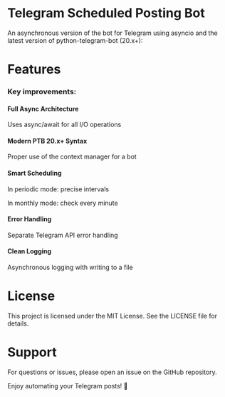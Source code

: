 # Telegram Scheduled Posting Bot
An asynchronous version of the bot for Telegram using asyncio and the latest version of python-telegram-bot (20.x+):

# Features
### Key improvements:
#### Full Async Architecture
Uses async/await for all I/O operations

#### Modern PTB 20.x+ Syntax
Proper use of the context manager for a bot

#### Smart Scheduling

In periodic mode: precise intervals

In monthly mode: check every minute

#### Error Handling
Separate Telegram API error handling

#### Clean Logging
Asynchronous logging with writing to a file
# License
This project is licensed under the MIT License. See the LICENSE file for details.

# Support
For questions or issues, please open an issue on the GitHub repository.

Enjoy automating your Telegram posts! 🚀

